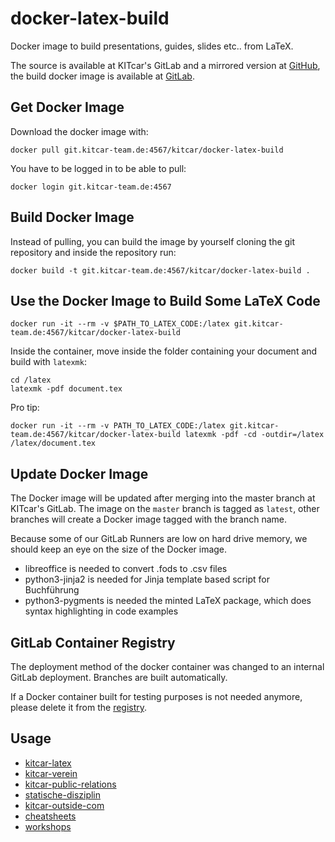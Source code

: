 # docker-latex-build
Docker image to build presentations, guides, slides etc.. from LaTeX.

The source is available at KITcar's GitLab and a mirrored version at [GitHub](https://github.com/KITcar-Team/docker-latex-build), the build docker image is available at [GitLab](https://git.kitcar-team.de/kitcar/docker-latex-build/container_registry).

## Get Docker Image
Download the docker image with:
```
docker pull git.kitcar-team.de:4567/kitcar/docker-latex-build
```
You have to be logged in to be able to pull:
```
docker login git.kitcar-team.de:4567
```

## Build Docker Image
Instead of pulling, you can build the image by yourself cloning the git repository and inside the repository run:
```
docker build -t git.kitcar-team.de:4567/kitcar/docker-latex-build .
```

## Use the Docker Image to Build Some LaTeX Code
```
docker run -it --rm -v $PATH_TO_LATEX_CODE:/latex git.kitcar-team.de:4567/kitcar/docker-latex-build
```
Inside the container, move inside the folder containing your document and build with `latexmk`:
```
cd /latex
latexmk -pdf document.tex
```
Pro tip:
```
docker run -it --rm -v PATH_TO_LATEX_CODE:/latex git.kitcar-team.de:4567/kitcar/docker-latex-build latexmk -pdf -cd -outdir=/latex /latex/document.tex
```

## Update Docker Image
The Docker image will be updated after merging into the master branch at KITcar's GitLab. The image on the `master` branch is tagged as `latest`, other branches will create a Docker image tagged with the branch name.

Because some of our GitLab Runners are low on hard drive memory, we should keep an eye on the size of the Docker image.

* libreoffice is needed to convert .fods to .csv files
* python3-jinja2 is needed for Jinja template based script for Buchführung
* python3-pygments is needed the minted LaTeX package, which does syntax highlighting in code examples

## GitLab Container Registry
The deployment method of the docker container was changed to an internal GitLab deployment. Branches are built automatically.

If a Docker container built for testing purposes is not needed anymore, please delete it from the [registry](https://git.kitcar-team.de/kitcar/docker-latex-build/container_registry).

## Usage
* [kitcar-latex](https://git.kitcar-team.de/kitcar/kitcar-latex)
* [kitcar-verein](https://git.kitcar-team.de/kitcar/kitcar-verein)
* [kitcar-public-relations](https://git.kitcar-team.de/kitcar/kitcar-public-relations)
* [statische-disziplin](https://git.kitcar-team.de/kitcar/statische-disziplin)
* [kitcar-outside-com](https://git.kitcar-team.de/kitcar/kitcar-outside-com)
* [cheatsheets](https://git.kitcar-team.de/kitcar/cheatsheets)
* [workshops](https://git.kitcar-team.de/kitcar/workshops)

